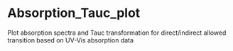 # Absorption_Tauc_plot
Plot absorption spectra and Tauc transformation for direct/indirect allowed transition based on UV-Vis absorption data

